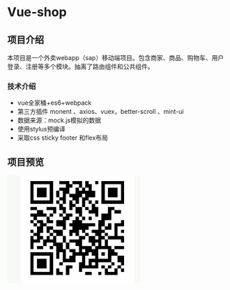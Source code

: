 # Vue-shop

## 项目介绍

本项目是一个外卖webapp（sap）移动端项目。包含商家、商品、购物车、用户登录、注册等多个模块。抽离了路由组件和公共组件。

###  技术介绍

- vue全家桶+es6+webpack
- 第三方插件 monent 、axios、vuex，better-scroll 、mint-ui
- 数据来源：mock.js模拟的数据
- 使用stylus预编译
- 采取css sticky footer 和flex布局

## 项目预览

![1590576499733](assets/1590576499733.png)